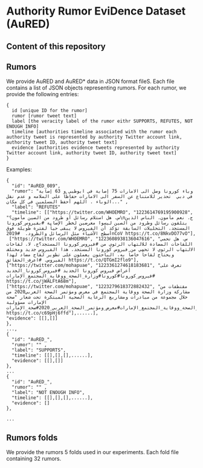 # Authority Rumor EviDence Dataset (AuRED)

## Content of this repository
## Rumors

We provide AuRED and AuRED* data in JSON format fileS. Each file contains a list of JSON objects representing rumors. For each rumor, we provide the following entries:
```
{
  id [unique ID for the rumor]
  rumor [rumor tweet text]
  label [the veracity label of the rumor eithr SUPPORTS, REFUTES, NOT ENOUGH INFO]
  timeline [authorities timeline associated with the rumor each authority tweet is represented by authority Twitter account link, authority tweet ID, authority tweet text]
  evidence [authorities evidence tweets represented by authority Twitter account link, authority tweet ID, authority tweet text]
}
```
Examples:

```
{
  "id": "AuRED_089",
  "rumor": "وباء كورونا وصل الى الامارات 75 إصابة في ابوظبي و 63 إصابة في دبي  تحذير للامتناع عن السفر الى الامارات حفاظًا على السلامه و عدم نقل الوباء . اللهم أحفظ المسلمين في كل مكان..." ,
  "label": "REFUTES"
  "timeline": [["https://twitter.com/WHOEMRO", "1223614769195900928", "س. هل استلام رسائل أو طرود من الصين مأمون؟\nج. نعم مأمون. الناس الذين يتلقون رسائل وطرود من الصين ليسوا معرضين لخطر الإصابة #بفيروس_كورونا المستجد. التحليلات السابقة تؤكد أن الفيروس لا يبقى حياً لفترة طويلة فوق أسطح الأشياء مثل الرسائل والطرود.  #2019nCoV https://t.co/8NkvDO77vO"],
 ["https://twitter.com/WHOEMRO", "1223608938136047616", "س. هل تحمي اللقاحات المضادة للالتهاب الرئوي من #فيروس_كورونا المستجد؟ج. لا. لقاحات الالتهاب الرئوي لا تحمي من فيروس كورونا المستجد. هذا الفيروس جديد ومختلف ويحتاج لقاحاً خاصاً به. الباحثون يعملون على تطوير لقاح مضاد لهذا الفيروس. #اعرف_الحقائق https://t.co/QTGmI2flo9"],
["https://twitter.com/mohapuae", "1223361274618183681", "تعرف على أعراض فيروس كورونا الجديد #فيروس_كورونا_الجديد #فيروس_كورونا#كورونا#وزارة_الصحة_ووقاية_المجتمع_الإمارات https://t.co/jWALFtA68m"],
["https://twitter.com/mohapuae", "1223279618372882432", "مقتطفات من مشاركة وزارة الصحة ووقاية المجتمع في معرض ومؤتمر الصحة العربي2020 من خلال مجموعة من مبادرات ومشاريع الرعاية الصحية المبتكرة تحت شعار "صحة الإمارات مسؤولية مشتركة"#وزارة_الصحة_ووقاية_المجتمع_الإمارات#معرض_ومؤتمر_الصحة_العربي_2020#صحة_الإمارات https://t.co/c69pHj6ffd"],......],
"evidence": [[],[]]
},
...,
{
  "id": "AuRED_",
  "rumor": "" ,
  "label": "SUPPORTS",
  "timeline": [[],[],[],......],
  "evidence": [[],[]]
},
...
{
  "id": "AuRED_",
  "rumor": "" ,
  "label": "NOT ENOUGH INFO",
  "timeline": [[],[],[],......],
  "evidence": []
},

...

```
## Rumors folds
We provide the rumors 5 folds used in our experiments. Each fold file containing 32 rumors.
